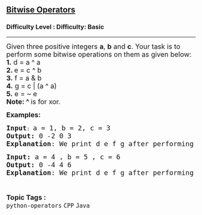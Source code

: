 <h2><a href="https://www.geeksforgeeks.org/problems/bitwise-operators-1597314674/1?page=1&difficulty=Basic&status=unsolved,attempted&sortBy=accuracy">Bitwise Operators</a></h2><h3>Difficulty Level : Difficulty: Basic</h3><hr><div class="problems_problem_content__Xm_eO"><p><span style="font-size: 18px;">Given three positive integers <strong>a</strong>, <strong>b</strong> and <strong>c</strong>. Your task is to perform some bitwise operations on them as given below:<br><strong>1.</strong> d = a ^ a<br><strong>2. </strong>e = c ^ b<br><strong>3.</strong> f = a &amp; b<br><strong>4.</strong> g = c | (a ^ a)<br><strong>5.</strong> e = ~ e<br><strong>Note: ^ </strong>is for xor.</span></p>
<p><span style="font-size: 18px;"><strong>Examples:</strong></span></p>
<pre><span style="font-size: 18px;"><strong>Input</strong></span>: <span style="font-size: 18px;">a = 1, b = 2, c = 3
<strong>Output:</strong> 0 -2 0 3
<strong>Explanation</strong>: We print d e f g after performing the given operations.</span></pre>
<pre><span style="font-size: 18px;"><strong>Input: </strong>a = 4 , b = 5 , c = 6
<strong>Output:</strong> </span><span style="font-size: 18px;">0 -4 4 6</span>
<span style="font-size: 18px;"><strong>Explanation</strong>: We print d e f g after performing the given operations.</span></pre></div><br><p><span style=font-size:18px><strong>Topic Tags : </strong><br><code>python-operators</code>&nbsp;<code>CPP</code>&nbsp;<code>Java</code>&nbsp;